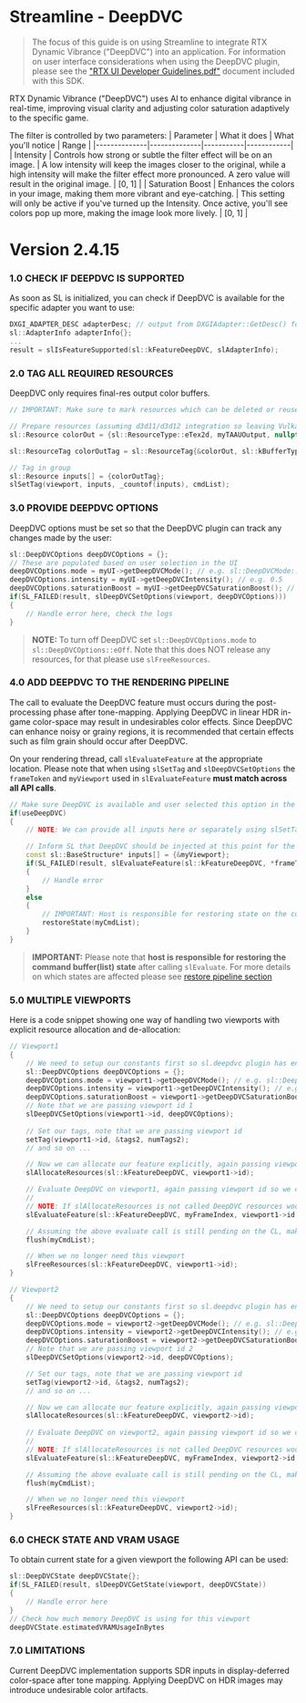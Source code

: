 
Streamline - DeepDVC
=======================

>The focus of this guide is on using Streamline to integrate RTX Dynamic Vibrance ("DeepDVC") into an application.
>For information on user interface considerations when using the DeepDVC plugin, please see the ["RTX UI Developer Guidelines.pdf"](<RTX UI Developer Guidelines.pdf>) document included with this SDK.

RTX Dynamic Vibrance ("DeepDVC") uses AI to enhance digital vibrance in real-time, improving visual clarity and adjusting color saturation adaptively to the specific game.

The filter is controlled by two parameters:
| Parameter | What it does | What you'll notice | Range |
|--------------|--------------|-----------|------------|
| Intensity | Controls how strong or subtle the filter effect will be on an image. | A low intensity will keep the images closer to the original, while a high intensity will make the filter effect more pronounced. A zero value will result in the original image. | [0, 1] |
| Saturation Boost | Enhances the colors in your image, making them more vibrant and eye-catching. | This setting will only be active if you've turned up the Intensity. Once active, you'll see colors pop up more, making the image look more lively.  | [0, 1] |

Version 2.4.15
=======

### 1.0 CHECK IF DEEPDVC IS SUPPORTED

As soon as SL is initialized, you can check if DeepDVC is available for the specific adapter you want to use:

```cpp
DXGI_ADAPTER_DESC adapterDesc; // output from DXGIAdapter::GetDesc() for adapter to query
sl::AdapterInfo adapterInfo{};
...
result = slIsFeatureSupported(sl::kFeatureDeepDVC, slAdapterInfo);
```

### 2.0 TAG ALL REQUIRED RESOURCES

DeepDVC only requires final-res output color buffers.

```cpp
// IMPORTANT: Make sure to mark resources which can be deleted or reused for other purposes within a frame as volatile

// Prepare resources (assuming d3d11/d3d12 integration so leaving Vulkan view and device memory as null pointers)
sl::Resource colorOut = {sl::ResourceType::eTex2d, myTAAUOutput, nullptr, nullptr, nullptr};

sl::ResourceTag colorOutTag = sl::ResourceTag{&colorOut, sl::kBufferTypeScalingOutputColor, sl::ResourceLifecycle::eOnlyValidNow, &myExtent};

// Tag in group
sl::Resource inputs[] = {colorOutTag};
slSetTag(viewport, inputs, _countof(inputs), cmdList);
```

### 3.0 PROVIDE DEEPDVC OPTIONS

DeepDVC options must be set so that the DeepDVC plugin can track any changes made by the user:

```cpp
sl::DeepDVCOptions deepDVCOptions = {};
// These are populated based on user selection in the UI
deepDVCOptions.mode = myUI->getDeepDVCMode(); // e.g. sl::DeepDVCMode::eOn;
deepDVCOptions.intensity = myUI->getDeepDVCIntensity(); // e.g. 0.5
deepDVCOptions.saturationBoost = myUI->getDeepDVCSaturationBoost(); // e.g. 0.75
if(SL_FAILED(result, slDeepDVCSetOptions(viewport, deepDVCOptions)))
{
    // Handle error here, check the logs
}
```

> **NOTE:**
> To turn off DeepDVC set `sl::DeepDVCOptions.mode` to `sl::DeepDVCOptions::eOff`. Note that this does NOT release any resources, for that please use `slFreeResources`.

### 4.0 ADD DEEPDVC TO THE RENDERING PIPELINE

The call to evaluate the DeepDVC feature must occurs during the post-processing phase after tone-mapping. Applying DeepDVC in linear HDR in-game color-space may result in undesirables color effects. Since DeepDVC can enhance noisy or grainy regions, it is recommended that certain effects such as film grain should occur after DeepDVC.

On your rendering thread, call `slEvaluateFeature` at the appropriate location. Please note that when using `slSetTag` and `slDeepDVCSetOptions` the `frameToken` and `myViewport` used in `slEvaluateFeature` **must match across all API calls**.

```cpp
// Make sure DeepDVC is available and user selected this option in the UI
if(useDeepDVC) 
{
    // NOTE: We can provide all inputs here or separately using slSetTag, slSetConstants or slDeepDVCSetOptions

    // Inform SL that DeepDVC should be injected at this point for the specific viewport
    const sl::BaseStructure* inputs[] = {&myViewport};
    if(SL_FAILED(result, slEvaluateFeature(sl::kFeatureDeepDVC, *frameToken, inputs, _countof(inputs), myCmdList)))
    {
        // Handle error
    }
    else
    {
        // IMPORTANT: Host is responsible for restoring state on the command list used
        restoreState(myCmdList);
    }
}
```

> **IMPORTANT:**
> Please note that **host is responsible for restoring the command buffer(list) state** after calling `slEvaluate`. For more details on which states are affected please see [restore pipeline section](./ProgrammingGuideManualHooking.md#70-restoring-command-listbuffer-state)

### 5.0 MULTIPLE VIEWPORTS

Here is a code snippet showing one way of handling two viewports with explicit resource allocation and de-allocation:

```cpp
// Viewport1
{
    // We need to setup our constants first so sl.deepdvc plugin has enough information
    sl::DeepDVCOptions deepDVCOptions = {};
    deepDVCOptions.mode = viewport1->getDeepDVCMode(); // e.g. sl::DeepDVCMode::eOn;
    deepDVCOptions.intensity = viewport1->getDeepDVCIntensity(); // e.g. 0.5
    deepDVCOptions.saturationBoost = viewport1->getDeepDVCSaturationBoost(); // e.g. 0.75
    // Note that we are passing viewport id 1
    slDeepDVCSetOptions(viewport1->id, deepDVCOptions);
    
    // Set our tags, note that we are passing viewport id
    setTag(viewport1->id, &tags2, numTags2);
    // and so on ...

    // Now we can allocate our feature explicitly, again passing viewport id
    slAllocateResources(sl::kFeatureDeepDVC, viewport1->id);

    // Evaluate DeepDVC on viewport1, again passing viewport id so we can map tags, constants correctly
    //
    // NOTE: If slAllocateResources is not called DeepDVC resources would be initialized at this point
    slEvaluateFeature(sl::kFeatureDeepDVC, myFrameIndex, viewport1->id, nullptr, 0, myCmdList);

    // Assuming the above evaluate call is still pending on the CL, make sure to flush it before releasing resources
    flush(myCmdList);

    // When we no longer need this viewport
    slFreeResources(sl::kFeatureDeepDVC, viewport1->id);
}

// Viewport2
{
    // We need to setup our constants first so sl.deepdvc plugin has enough information
    sl::DeepDVCOptions deepDVCOptions = {};
    deepDVCOptions.mode = viewport2->getDeepDVCMode(); // e.g. sl::DeepDVCMode::eOn;
    deepDVCOptions.intensity = viewport2->getDeepDVCIntensity(); // e.g. 0.5
    deepDVCOptions.saturationBoost = viewport2->getDeepDVCSaturationBoost(); // e.g. 0.75
    // Note that we are passing viewport id 2
    slDeepDVCSetOptions(viewport2->id, deepDVCOptions);

    // Set our tags, note that we are passing viewport id
    setTag(viewport2->id, &tags2, numTags2);
    // and so on ...

    // Now we can allocate our feature explicitly, again passing viewport id
    slAllocateResources(sl::kFeatureDeepDVC, viewport2->id);
    
    // Evaluate DeepDVC on viewport2, again passing viewport id so we can map tags, constants correctly
    //
    // NOTE: If slAllocateResources is not called DeepDVC resources would be initialized at this point
    slEvaluateFeature(sl::kFeatureDeepDVC, myFrameIndex, viewport2->id, nullptr, 0, myCmdList);

    // Assuming the above evaluate call is still pending on the CL, make sure to flush it before releasing resources
    flush(myCmdList);

    // When we no longer need this viewport
    slFreeResources(sl::kFeatureDeepDVC, viewport2->id);
}

```
### 6.0 CHECK STATE AND VRAM USAGE

To obtain current state for a given viewport the following API can be used:

```cpp
sl::DeepDVCState deepDVCState{};
if(SL_FAILED(result, slDeepDVCGetState(viewport, deepDVCState))
{
    // Handle error here
}
// Check how much memory DeepDVC is using for this viewport
deepDVCState.estimatedVRAMUsageInBytes
```

### 7.0 LIMITATIONS

Current DeepDVC implementation supports SDR inputs in display-deferred color-space after tone mapping. Applying DeepDVC on HDR images may introduce undesirable color artifacts.

